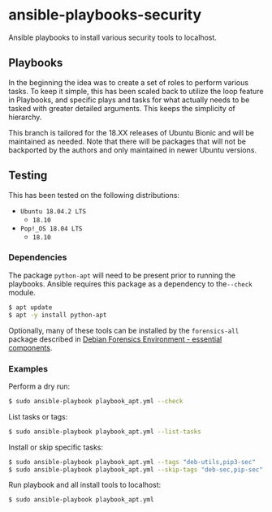 # ansible-playbooks-security
Ansible playbooks to install various security tools to localhost.

## Playbooks
In the beginning the idea was to create a set of roles to perform various tasks. To keep it simple, this has been scaled back to utilize the loop feature in Playbooks, and specific plays and tasks for what actually needs to be tasked with greater detailed arguments. This keeps the simplicity of hierarchy.

This branch is tailored for the 18.XX releases of Ubuntu Bionic and will be maintained as needed. Note that there will be packages that will not be backported by the authors and only maintained in newer Ubuntu versions.

## Testing
This has been tested on the following distributions:
  - `Ubuntu 18.04.2 LTS`
    - `18.10`
  - `Pop!_OS 18.04 LTS`
    - `18.10`

### Dependencies
The package `python-apt` will need to be present prior to running the playbooks. Ansible requires this package as a dependency to the`--check` module.

```bash
$ apt update
$ apt -y install python-apt
```
Optionally, many of these tools can be installed by the `forensics-all` package described in [Debian Forensics Environment - essential components](https://packages.debian.org/sid/forensics-all).

### Examples
Perform a dry run:

```bash
$ sudo ansible-playbook playbook_apt.yml --check
```

List tasks or tags:
```bash
$ sudo ansible-playbook playbook_apt.yml --list-tasks
```

Install or skip specific tasks:
```bash
$ sudo ansible-playbook playbook_apt.yml --tags "deb-utils,pip3-sec"
$ sudo ansible-playbook playbook_apt.yml --skip-tags "deb-sec,pip-sec"
```

Run playbook and all install tools to localhost:

```bash
$ sudo ansible-playbook playbook_apt.yml
```
